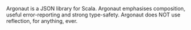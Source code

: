 Argonaut is a JSON library for Scala. Argonaut
emphasises composition, useful error-reporting and strong
type-safety. Argonaut does NOT use reflection, for anything, ever.
